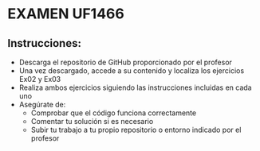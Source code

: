 # EXAMEN UF1466

## Instrucciones:

- Descarga el repositorio de GitHub proporcionado por el profesor
- Una vez descargado, accede a su contenido y localiza los ejercicios Ex02 y Ex03
- Realiza ambos ejercicios siguiendo las instrucciones incluidas en cada uno
- Asegúrate de:
  - Comprobar que el código funciona correctamente
  - Comentar tu solución si es necesario
  - Subir tu trabajo a tu propio repositorio o entorno indicado por el profesor
